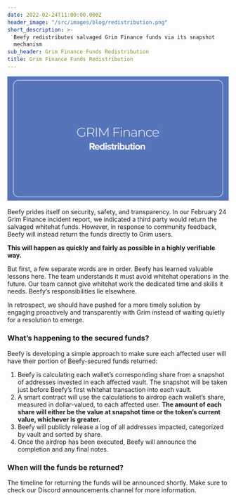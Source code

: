 ```yaml
---
date: 2022-02-24T11:00:00.000Z
header_image: "/src/images/blog/redistribution.png"
short_description: >-
  Beefy redistributes salvaged Grim Finance funds via its snapshot
  mechanism
sub_header: Grim Finance Funds Redistribution
title: Grim Finance Funds Redistribution
---
```

![](/src/images/blog/redistribution.png)

Beefy prides itself on security, safety, and transparency. In our February 24 Grim Finance incident report, we indicated a third party would return the salvaged whitehat funds. However, in response to community feedback, Beefy will instead return the funds directly to Grim users.

**This will happen as quickly and fairly as possible in a highly verifiable way.**

But first, a few separate words are in order. Beefy has learned valuable lessons here. The team understands it must avoid whitehat operations in the future. Our team cannot give whitehat work the dedicated time and skills it needs. Beefy’s responsibilities lie elsewhere.

In retrospect, we should have pushed for a more timely solution by engaging proactively and transparently with Grim instead of waiting quietly for a resolution to emerge.

### What’s happening to the secured funds?

Beefy is developing a simple approach to make sure each affected user will have their portion of Beefy-secured funds returned:

1. Beefy is calculating each wallet’s corresponding share from a snapshot of addresses invested in each affected vault. The snapshot will be taken just before Beefy’s first whitehat transaction into each vault.
2. A smart contract will use the calculations to airdrop each wallet’s share, measured in dollar-valued, to each affected user. **The amount of each share will either be the value at snapshot time or the token’s current value, whichever is greater.**
3. Beefy will publicly release a log of all addresses impacted, categorized by vault and sorted by share.
4. Once the airdrop has been executed, Beefy will announce the completion and any final notes.

### When will the funds be returned?

The timeline for returning the funds will be announced shortly. Make sure to check our Discord announcements channel for more information.
